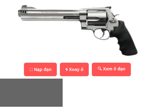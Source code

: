 <!DOCTYPE html>
<html lang="vi">
<head>
  <meta charset="UTF-8">
  <meta name="viewport" content="width=device-width, initial-scale=1.0, maximum-scale=1.0">
  <title>Trò Chơi Súng Lục – Mobile + Ổ Đạn Tròn</title>
  <style>
    html, body {
      margin: 0;
      padding: 0;
      overflow: hidden;
      background: url('assets/background.jpg') center center / cover no-repeat;
      font-family: 'Segoe UI', sans-serif;
    }
    body {
      display: flex;
      flex-direction: column;
      align-items: center;
      justify-content: center;
      height: 100vh;
    }
    .container {
      text-align: center;
      width: 100vw;
      position: relative;
      z-index: 1;
    }
    .gun-image {
      width: 55vw;
      max-width: 400px;
      height: auto;
      pointer-events: none;
      transition: transform 0.1s ease;
    }
    .smoke {
      position: absolute;
      width: 80px;
      height: 80px;
      background: url('assets/smoke.png') center center / contain no-repeat;
      opacity: 0;
      animation: puff 0.5s ease-out forwards;
    }
    @keyframes puff {
      0% { transform: scale(0.5); opacity: 1; }
      100% { transform: scale(1.5); opacity: 0; }
    }
    .bullet {
      position: absolute;
      width: 20px;
      height: 10px;
      background: gold;
      border-radius: 5px;
      animation: fly 0.5s ease-out forwards;
    }
    @keyframes fly {
      0% { left: 50%; top: 50%; transform: translate(-50%, -50%) scale(1); }
      100% { left: 100vw; top: 40%; transform: translate(-50%, -50%) scale(1.2); }
    }
    .controls {
      margin-top: 10px;
      display: flex;
      gap: 10px;
      flex-wrap: wrap;
      justify-content: center;
    }
    .controls button {
      padding: 10px 18px;
      font-size: 0.9rem;
      font-weight: bold;
      border: none;
      border-radius: 6px;
      background-color: #ff5252;
      color: white;
      cursor: pointer;
    }
    .log {
      background: rgba(0,0,0,0.6);
      color: white;
      padding: 6px;
      margin-top: 8px;
      height: 80px;
      overflow-y: auto;
      font-size: 0.8rem;
      width: 90vw;
      max-width: 420px;
    }
    .cylinder-view {
      display: none;
      position: fixed;
      top: 50%;
      left: 50%;
      transform: translate(-50%, -50%);
      width: 200px;
      height: 200px;
      border-radius: 50%;
      background: rgba(0, 0, 0, 0.6);
      z-index: 2;
    }
    .chamber {
      position: absolute;
      width: 40px;
      height: 40px;
      background: #444;
      border: 2px solid #aaa;
      border-radius: 50%;
      cursor: pointer;
    }
    .chamber.loaded {
      background: red;
    }
  </style>
</head>
<body>
  <div class="container">
    <img src="assets/gun.png" alt="Khẩu súng" class="gun-image" id="gun">
    <div class="controls">
      <button onclick="loadBullet()">🔄 Nạp đạn</button>
      <button onclick="spinCylinder()">🌀 Xoay ổ</button>
      <button onclick="toggleCylinderView()">🔍 Xem ổ đạn</button>
    </div>
    <div class="log" id="log"></div>
  </div>

  <div class="cylinder-view" id="cylinderView"></div>

  <audio id="sfx-load" src="assets/reload.mp3"></audio>
  <audio id="sfx-spin" src="assets/spin.mp3"></audio>
  <audio id="sfx-fire" src="assets/gunshot.mp3"></audio>
  <audio id="sfx-click" src="assets/click.mp3"></audio>

  <script>
    const gun = document.getElementById('gun');
    const logBox = document.getElementById('log');
    const cylinder = document.getElementById('cylinderView');
    let chambers = Array(8).fill(false);
    let current = 0;

    function log(msg) {
      logBox.innerHTML += `> ${msg}<br>`;
      logBox.scrollTop = logBox.scrollHeight;
    }

    function playSound(id) {
      const audio = document.getElementById(id);
      if (audio) {
        audio.currentTime = 0;
        audio.play();
      }
    }

    function loadBullet() {
      const empty = chambers.map((v, i) => (!v ? i : -1)).filter(i => i !== -1);
      if (!empty.length) return log("❗Ổ đã đầy!");
      const index = empty[Math.floor(Math.random() * empty.length)];
      chambers[index] = true;
      playSound("sfx-load");
      updateCylinder();
      log(`🔫 Nạp đạn vào ổ số ${index + 1}`);
    }

    function spinCylinder() {
      current = Math.floor(Math.random() * 8);
      playSound("sfx-spin");
      log("🌀 Xoay ổ quay...");
    }

    function fire() {
      const fired = chambers[current];
      if (fired) {
        chambers[current] = false;
        playSound("sfx-fire");
        log("💥 BANG! Trúng đạn!");
        showSmoke();
        showBullet();
        shakeGun();
      } else {
        playSound("sfx-click");
        log("✅ Click! Không có đạn.");
      }
      current = (current + 1) % 8;
      updateCylinder();
    }

    function showSmoke() {
      const smoke = document.createElement('div');
      smoke.className = 'smoke';
      document.body.appendChild(smoke);
      setTimeout(() => smoke.remove(), 600);
    }

    function showBullet() {
      const bullet = document.createElement('div');
      bullet.className = 'bullet';
      document.body.appendChild(bullet);
      setTimeout(() => bullet.remove(), 600);
    }

    function shakeGun() {
      gun.style.transform = 'rotate(-2deg)';
      setTimeout(() => gun.style.transform = 'rotate(2deg)', 60);
      setTimeout(() => gun.style.transform = 'rotate(0)', 120);
    }

    function toggleCylinderView() {
      cylinder.style.display = cylinder.style.display === 'flex' ? 'none' : 'flex';
      updateCylinder();
    }

    function updateCylinder() {
      cylinder.innerHTML = '';
      const radius = 80;
      for (let i = 0; i < 8; i++) {
        const angle = (360 / 8) * i;
        const div = document.createElement('div');
        div.className = 'chamber' + (chambers[i] ? ' loaded' : '');
        div.style.left = `${100 + radius * Math.cos(angle * Math.PI / 180)}px`;
        div.style.top = `${100 + radius * Math.sin(angle * Math.PI / 180)}px`;
        div.title = `Ổ số ${i + 1}`;
        div.onclick = () => {
          chambers[i] = !chambers[i];
          updateCylinder();
        }
        cylinder.appendChild(div);
      }
    }

    window.addEventListener("devicemotion", function(e) {
      const acc = e.accelerationIncludingGravity;
      const strength = Math.abs(acc.x) + Math.abs(acc.y) + Math.abs(acc.z);
      if (strength > 30) fire();
    });
  </script>
</body>
</html>

